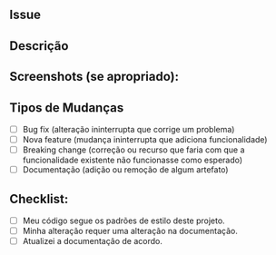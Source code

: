 <!-- Defina o título com o mesmo nome da Issue -->

## Issue #
<!-- Link o pull request a sua respectiva issue -->

## Descrição
<!--- Descrição do problema solucionado -->

## Screenshots (se apropriado):
<!--- Forneça capturas de telas do problema solucionado caso seja necessário -->

## Tipos de Mudanças
<!--- Mudanças realizadas no projeto -->
- [ ] Bug fix (alteração ininterrupta que corrige um problema)
- [ ] Nova feature (mudança ininterrupta que adiciona funcionalidade)
- [ ] Breaking change (correção ou recurso que faria com que a funcionalidade existente não funcionasse como esperado)
- [ ] Documentação (adição ou remoção de algum artefato)

## Checklist:
<!--- Passe por todos os pontos a seguir e coloque um x em todas as caixas que se aplicam. -->
<!--- Se você não tiver certeza sobre alguma dessas opções, não hesite em perguntar. Nós estamos aqui para ajudar! -->
- [ ] Meu código segue os padrões de estilo deste projeto.
- [ ] Minha alteração requer uma alteração na documentação.
- [ ] Atualizei a documentação de acordo.